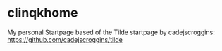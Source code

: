 # clinqkhome
My personal Startpage based of the Tilde startpage by cadejscroggins: https://github.com/cadejscroggins/tilde
